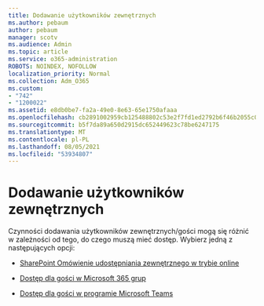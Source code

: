 ```yaml
---
title: Dodawanie użytkowników zewnętrznych
ms.author: pebaum
author: pebaum
manager: scotv
ms.audience: Admin
ms.topic: article
ms.service: o365-administration
ROBOTS: NOINDEX, NOFOLLOW
localization_priority: Normal
ms.collection: Adm_O365
ms.custom:
- "742"
- "1200022"
ms.assetid: e8db0be7-fa2a-49e0-8e63-65e1750afaaa
ms.openlocfilehash: cb2891002959cb125488802c53e2f7fd1ed2792b6f46b2055c0ec046c0bd4e52
ms.sourcegitcommit: b5f7da89a650d2915dc652449623c78be6247175
ms.translationtype: MT
ms.contentlocale: pl-PL
ms.lasthandoff: 08/05/2021
ms.locfileid: "53934807"
---
```

# <a name="adding-external-users"></a>Dodawanie użytkowników zewnętrznych

Czynności dodawania użytkowników zewnętrznych/gości mogą się różnić w zależności od tego, do czego muszą mieć dostęp. Wybierz jedną z następujących opcji:
  
- [SharePoint Omówienie udostępniania zewnętrznego w trybie online](https://docs.microsoft.com/sharepoint/external-sharing-overview)

- [Dostęp dla gości w Microsoft 365 grup](https://support.office.com/article/guest-access-in-office-365-groups-bfc7a840-868f-4fd6-a390-f347bf51aff6)

- [Dostęp dla gości w programie Microsoft Teams](https://docs.microsoft.com/microsoftteams/guest-access-checklist)
